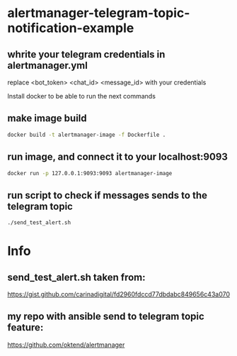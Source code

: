 # alertmanager-telegram-topic-notification-example

## whrite your telegram credentials in alertmanager.yml
replace <bot_token> <chat_id> <message_id> with your credentials

Install docker to be able to run the next commands
## make image build
```bash
docker build -t alertmanager-image -f Dockerfile .
```
## run image, and connect it to your localhost:9093
```bash
docker run -p 127.0.0.1:9093:9093 alertmanager-image
```
## run script to check if messages sends to the telegram topic
```bash
./send_test_alert.sh 
```
# Info
## send_test_alert.sh taken from: 
https://gist.github.com/carinadigital/fd2960fdccd77dbdabc849656c43a070

## my repo with ansible send to telegram topic feature:
https://github.com/oktend/alertmanager